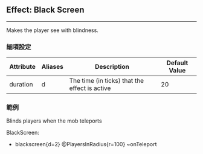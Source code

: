 ## Effect: Black Screen
----
Makes the player see with blindness.

### 細項設定

| Attribute | Aliases |	Description | Default Value |
|--|--|--|--|
|duration|d|The time (in ticks) that the effect is active|20|

### 範例

Blinds players when the mob teleports

BlackScreen:
  - blackscreen{d=2} @PlayersInRadius{r=100} ~onTeleport